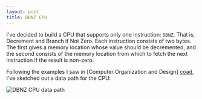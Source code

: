 ```yaml
---
layout: post
title: DBNZ CPU
---
```


I've decided to build a CPU that supports only one instruction: `DBNZ`. That
is, Decrement and Branch if Not Zero. Each instruction consists of two bytes.
The first gives a memory location whose value should be decremented, and the
second consists of the memory location from which to fetch the next instruction
if the result is non-zero.

Following the examples I saw in [Computer Organization and Design] [coad], I've
sketched out a data path for the CPU:

![DBNZ CPU data path](/circuits/images/dbnz_cpu_data_path.png)

[coad]: http://www.amazon.com/Computer-Organization-Design-Third-Architecture/dp/1558606041/ref=tmm_pap_title_1
